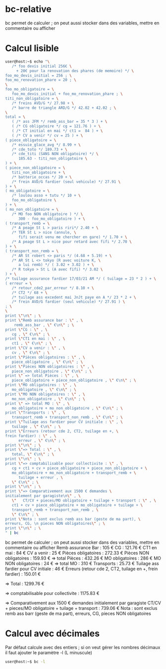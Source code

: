 # bc-relative
bc permet de calculer ; on peut aussi stocker dans des variables, mettre en commentaire ou afficher 

# Calcul lisible
```sh
user@host:~$ echo "\
   /* foo devis initial 256€ \
     + 20€ pour la renovation des phares (de memoire) */ \
foo_mo_devis_initial = 256 ; \
foo_mo_renovation_phare = 20 ; \
\
foo_mo_obligatoire = \
   foo_mo_devis_initial + foo_mo_renovation_phare ; \
titi_non_obligatoire = \
   /* freins AVD/G */ 27.98 + \
   /* barre de triangle ARD/G */ 42.02 + 42.02 ; \
\
total = \
   ( /* ass JFM */ remb_ass_bar = 35 * 3 ) + \
   ( /* CG obligatoire */ cg = 121.76 ) + \
   ( /* CT initial en mai */ ct1 =  84 ) + \
   ( /* CV a venir */ cv = 25 ) + \
( piece_obligatoire = \
   /* essuie_glace_avg */ 8.99 + \
   /* cde_toto */ 189.73 + \
   /* cde_titi (SANS NON obligatoire) */ \
      185.63 - titi_non_obligatoire \
) + \
( piece_non_obligatoire = \
   titi_non_obligatoire + \
   /* batterie_occas */ 20 + \
   /* frein AVD/G fardier (seul vehicule) */ 27.91 \
) + \
( mo_obligatoire = \
   /* loulou asso + tutu */ 10 + \
   foo_mo_obligatoire \
) + \
( mo_non_obligatoire = \
   /* MO foo NON obligatoire ) */ \
      300 - foo_mo_obligatoire ) + \
( transport_remb = \
   /* A peage St L > paris riri*/ 2.40 + \
   /* TER St L > nice (annule, \
      fifi serait venu me chercher en gare) */ 1.70 + \
   /* A peage St L > nice pour retard avec fifi */ 2.70 \
) + \
( transport_non_remb = \
   /* AR St robert <> paris */ (4.68 + 5.19) + \
   /* AR St L <> tokyo (R avec voiture K, \
      a lui remb) */ ( 3.02 + 3.02 ) + \
   /* R tokyo > St L (A avec fifi) */ 3.02 \
) + \
/* tuilage assurance fardier 17/03/21 AM */ ( tuilage = 23 * 2 ) + \
( erreur = \
   /* retour_cde2_par_erreur */ 8.10 + \
   /* CT2 */ 68 + \
   /* tuilage ass excedent mai JnJt paye en A */ 23 * 2 + \
   /* frein AVD/G fardier (seul vehicule) */ 27.91 ) \
; \
\
print \"\n\" ; \
print \"Remb assurance bar : \" , \
    remb_ass_bar , \" €\n\" ; \
print \"CG : \" , \
   cg , \" €\n\" ; \
print \"CT1 en mai : \" , \
   ct1 , \" €\n\" ; \
print \"CV a venir : \" , \
   cv , \" €\n\" ; \
print \"Pièces obligatoires : \" , \
   piece_obligatoire , \" €\n\" ; \
print \"Pièces NON obligatoires : \" , \
   piece_non_obligatoire , \" €\n\" ; \
print \" => total Pièces : \" , \
   piece_obligatoire + piece_non_obligatoire , \" €\n\" ; \
print \"MO obligatoires : \" , \
   mo_obligatoire , \" €\n\" ; \
print \"MO NON obligatoires : \" , \
   mo_non_obligatoire , \" €\n\" ; \
print \" => total MO : \" , \
   mo_obligatoire + mo_non_obligatoire , \" €\n\" ; \
print \"Transports : \" , \
   transport_remb + transport_non_remb , \" €\n\" ; \
print \"Tuilage ass fardier pour CV initiale : \" , \
   tuilage , \" €\n\" ; \
print \"Erreurs (retour cde 2, CT2, tuilage en +, \
frein fardier) : \" , \
      erreur , \" €\n\" ; \
print \"\n\" ; \
print \"=> Total : \" , \
   total, \" €\n\" ; \
print \"\n\" ; \
print \"=> comptabilisable pour collectivite : \" , \
   cg + ct1 + cv + piece_obligatoire + piece_non_obligatoire + \
   mo_obligatoire + mo_non_obligatoire + transport_remb + \
      tuilage + erreur , \
   \" €\n\" ; \
print \"\n\" ; \
print \"=> Comparativement aux 1500 € demandes \
initialement par garagiste\n\" , \
   \"   CT/CV + pieces/MO obligatoire + tuilage + transport : \" , \
   ct1 + cv + piece_obligatoire + mo_obligatoire + tuilage + \
   transport_remb + transport_non_remb , \
   \" €\n\" ; \
print \"Nota : sont exclus remb ass bar (geste de ma part), \
erreurs, CG, \n pieces NON obligatoires\" ; \
print \"\n\" ; \
" | bc
```
bc permet de calculer ; on peut aussi stocker dans des variables, mettre en commentaire ou afficher 
Remb assurance Bar : 105 €
CG : 121.76 €
CT1 en mai : 84 €
CV a venir : 25 €
Pièces obligatoires : 272.33 €
Pièces NON obligatoires : 159.93 €
 => total Pièces : 432.26 €
MO obligatoires : 286 €
MO NON obligatoires : 24 €
 => total MO : 310 €
Transports : 25.73 €
Tuilage ass fardier pour CV initiale : 46 €
Erreurs (retour cde 2, CT2, tuilage en +, frein fardier) : 150.01 €

=> Total : 1299.76 €

=> comptabilisable pour collectivite : 1175.83 €

=> Comparativement aux 1500 € demandes initialement par garagiste
   CT/CV + pieces/MO obligatoire + tuilage + transport : 739.06 €
Nota : sont exclus remb ass barr (geste de ma part), erreurs, CG, 
  pieces NON obligatoires
# Calcul avec décimales
Par défaut calcule avec des entiers ; si on veut gérer les nombres décimaux il faut ajouter le paramètre -l (L minuscule)
```sh
user@host:~$ bc -l
```
